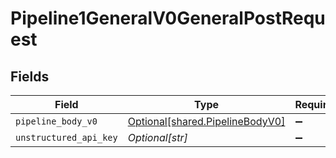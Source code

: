 # Pipeline1GeneralV0GeneralPostRequest


## Fields

| Field                                                                        | Type                                                                         | Required                                                                     | Description                                                                  |
| ---------------------------------------------------------------------------- | ---------------------------------------------------------------------------- | ---------------------------------------------------------------------------- | ---------------------------------------------------------------------------- |
| `pipeline_body_v0`                                                           | [Optional[shared.PipelineBodyV0]](undefined/models/shared/pipelinebodyv0.md) | :heavy_minus_sign:                                                           | N/A                                                                          |
| `unstructured_api_key`                                                       | *Optional[str]*                                                              | :heavy_minus_sign:                                                           | N/A                                                                          |